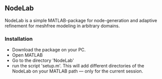 ## NodeLab 
  NodeLab is a simple MATLAB-package for node-generation and adaptive refinement for meshfree modeling in arbitrary domains. 
### Installation
* Download the package on your PC. 
* Open MATLAB
* Go to the directory 'NodeLab'
* run the script 'setup.m'. This will add different directories of the NodeLab on your MATLAB path — only for the current session.  

